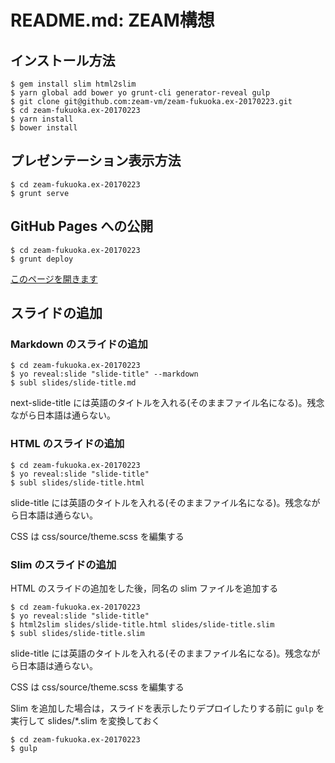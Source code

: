 # README.md: ZEAM構想

## インストール方法

```
$ gem install slim html2slim
$ yarn global add bower yo grunt-cli generator-reveal gulp
$ git clone git@github.com:zeam-vm/zeam-fukuoka.ex-20170223.git
$ cd zeam-fukuoka.ex-20170223
$ yarn install
$ bower install
```

## プレゼンテーション表示方法

```
$ cd zeam-fukuoka.ex-20170223
$ grunt serve
```

## GitHub Pages への公開

```
$ cd zeam-fukuoka.ex-20170223
$ grunt deploy
```

[このページを開きます](https://zeam-vm.github.io/zeam-fukuoka.ex-20170223/)

## スライドの追加

### Markdown のスライドの追加

```
$ cd zeam-fukuoka.ex-20170223
$ yo reveal:slide "slide-title" --markdown
$ subl slides/slide-title.md
```

next-slide-title には英語のタイトルを入れる(そのままファイル名になる)。残念ながら日本語は通らない。

### HTML のスライドの追加

```
$ cd zeam-fukuoka.ex-20170223
$ yo reveal:slide "slide-title"
$ subl slides/slide-title.html
```

slide-title には英語のタイトルを入れる(そのままファイル名になる)。残念ながら日本語は通らない。

CSS は css/source/theme.scss を編集する

### Slim のスライドの追加

HTML のスライドの追加をした後，同名の slim ファイルを追加する

```
$ cd zeam-fukuoka.ex-20170223
$ yo reveal:slide "slide-title"
$ html2slim slides/slide-title.html slides/slide-title.slim
$ subl slides/slide-title.slim
```

slide-title には英語のタイトルを入れる(そのままファイル名になる)。残念ながら日本語は通らない。

CSS は css/source/theme.scss を編集する

Slim を追加した場合は，スライドを表示したりデプロイしたりする前に `gulp` を実行して slides/\*.slim を変換しておく

```
$ cd zeam-fukuoka.ex-20170223
$ gulp
```
